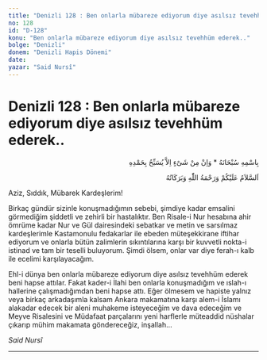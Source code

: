 ```yaml
---
title: "Denizli 128 : Ben onlarla mübareze ediyorum diye asılsız tevehhüm ederek.."
no: 128
id: "D-128"
konu: "Ben onlarla mübareze ediyorum diye asılsız tevehhüm ederek.."
bolge: "Denizli"
donem: "Denizli Hapis Dönemi"
date: 
yazar: "Said Nursî"
---
```


# Denizli 128 : Ben onlarla mübareze ediyorum diye asılsız tevehhüm ederek..

<p class="arabic" dir="rtl" title="Meal: “Subhân Allah’ın adıyla” * “Hiçbir şey yoktur ki O'nu hamd ile tesbih etmesin” [İsrâ 17:44]">بِاسْمِهِ سُبْحَانَهُ * وَاِنْ مِنْ شَىْءٍ اِلاَّ يُسَبِّحُ بِحَمْدِهِ</p>

<p class="arabic" dir="rtl" title="Meal: “Allah’ın selâmı, rahmeti ve bereketleri, üzerinize olsun.”">اَلسَّلاَمُ عَلَيْكُمْ وَرَحْمَةُ اللّٰهِ وَبَرَكَاتُهُ</p>

Aziz, Sıddık, Mübarek Kardeşlerim!

Birkaç gündür sizinle konuşmadığımın sebebi, şimdiye kadar emsalini görmediğim şiddetli ve zehirli bir hastalıktır. Ben Risale-i Nur hesabına ahir ömrüme kadar Nur ve Gül dairesindeki sebatkar ve metin ve sarsılmaz kardeşlerimle Kastamonulu fedakarlar ile ebeden müteşekkirane iftihar ediyorum ve onlarla bütün zalimlerin sıkıntılarına karşı bir kuvvetli nokta-i istinad ve tam bir teselli buluyorum. Şimdi ölsem, onlar var diye ferah-ı kalb ile ecelimi karşılayacağım.

Ehl-i dünya ben onlarla mübareze ediyorum diye asılsız tevehhüm ederek beni hapse attılar. Fakat kader-i İlahi ben onlarla konuşmadığım ve ıslah-ı hallerine çalışmadığımdan beni hapse attı. Eğer ölmesem ve hapiste yalnız veya birkaç arkadaşımla kalsam Ankara makamatına karşı alem-i İslamı alakadar edecek bir aleni muhakeme isteyeceğim ve dava edeceğim ve Meyve Risalesini ve Müdafaat parçalarını yeni harflerle müteaddid nüshalar çıkarıp mühim makamata göndereceğiz, inşallah...

*Said Nursî*

***
